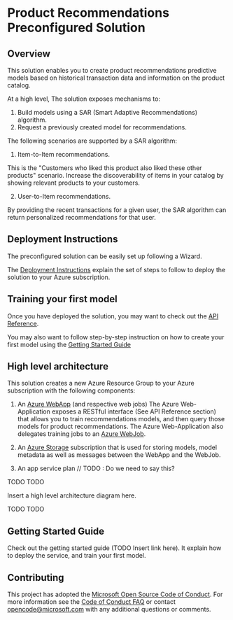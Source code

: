 # Product Recommendations Preconfigured Solution


## Overview

This solution enables you to create product recommendations predictive models based on historical transaction data and information on the product catalog.

At a high level, The solution exposes mechanisms to:
1. Build models using a SAR (Smart Adaptive Recommendations) algorithm. 
2. Request a previously created model for recommendations.

The following scenarios are supported by a SAR algorithm:

1. Item-to-Item recommendations.

This is the "Customers who liked this product also liked these other products" scenario.
Increase the discoverability of items in your catalog by showing relevant products to your customers.

2. User-to-Item recommendations.

By providing the recent transactions for a given user, the SAR algorithm can return personalized recommendations for that user. 


## Deployment Instructions

The preconfigured solution can be easily set up following a Wizard.


The [Deployment Instructions](deployment-instructions.md) explain the set of steps 
to follow to deploy the solution to your Azure subscription.

## Training your first model

Once you have deployed the solution, you may want to check out the [API Reference](api-reference.md).


You may also want to follow step-by-step instruction on how to create your first model
using the [Getting Started Guide](getting-started.md)


## High level architecture

This solution creates a new Azure Resource Group to your Azure subscription with the following components:

1. An [Azure WebApp](https://azure.microsoft.com/en-us/services/app-service/web/) (and respective web jobs)
The Azure Web-Application exposes a RESTful interface (See API Reference section) that allows you to train
recommendations models, and then query those models for product recommendations. The Azure Web-Application also
delegates training jobs  to an [Azure WebJob](https://docs.microsoft.com/en-us/azure/app-service-web/websites-webjobs-resources).

2. An [Azure Storage](https://azure.microsoft.com/en-us/services/storage) subscription that is used for storing models, 
model metadata as well as messages between the WebApp and the WebJob.

3. An app service plan
  // TODO : Do we need to say this?

TODO TODO

Insert a high level architecture diagram here.

TODO TODO

## Getting Started Guide
Check out the getting started guide (TODO Insert link here). It explain how to deploy the service, and train your
first model.






## Contributing

This project has adopted the [Microsoft Open Source Code of Conduct](https://opensource.microsoft.com/codeofconduct/). For more information see the [Code of Conduct FAQ](https://opensource.microsoft.com/codeofconduct/faq/) or contact [opencode@microsoft.com](mailto:opencode@microsoft.com) with any additional questions or comments.
